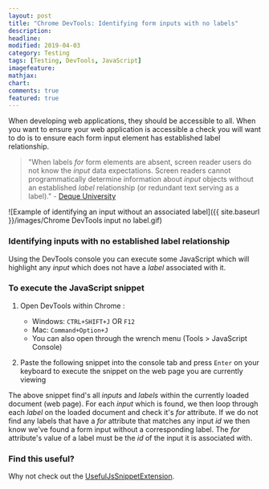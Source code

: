 ```yaml
---
layout: post
title: "Chrome DevTools: Identifying form inputs with no labels"
description: 
headline: 
modified: 2019-04-03
category: Testing
tags: [Testing, DevTools, JavaScript]
imagefeature: 
mathjax: 
chart: 
comments: true
featured: true
---
```


When developing web applications, they should be accessible to all. When you want to ensure your web application is accessible a check you will want to do is to ensure each form input element has established label relationship.

> "When labels *for* form elements are absent, screen reader users do not know the *input* data expectations. Screen readers cannot programmatically determine information about *input* objects without an established *label* relationship (or redundant text serving as a label)." - [Deque University](https://dequeuniversity.com/rules/axe/3.1/label?application=lighthouse)

![Example of identifying an input without an associated label]({{ site.baseurl }}/images/Chrome DevTools input no label.gif)

### Identifying inputs with no established label relationship
Using the DevTools console you can execute some JavaScript which will highlight any *input* which does not have a *label* associated with it.

### To execute the JavaScript snippet

1. Open DevTools within Chrome :
	* Windows: `CTRL+SHIFT+J` OR `F12`
	* Mac: `Command+Option+J`
	* You can also open through the wrench menu (Tools > JavaScript Console)

2. Paste the following snippet into the console tab and press `Enter` on your keyboard to execute the snippet on the web page you are currently viewing

<script class="notepad-post-content post" src="https://gist.github.com/vivrichards600/7032395fe59d345d3a0163213e054fa3.js"></script>

The above snippet find's all *inputs* and *labels* within the currently loaded document (web page). For each *input* which is found, we then loop through each *label* on the loaded document and check it's *for* attribute. If we do not find any labels that have a *for* attribute that matches any input *id* we then know we've found a form input without a corresponding label. The *for* attribute's value of a label must be the *id* of the input it is associated with.

### Find this useful?

Why not check out the [UsefulJsSnippetExtension](https://github.com/eviltester/usefuljssnippetextension).